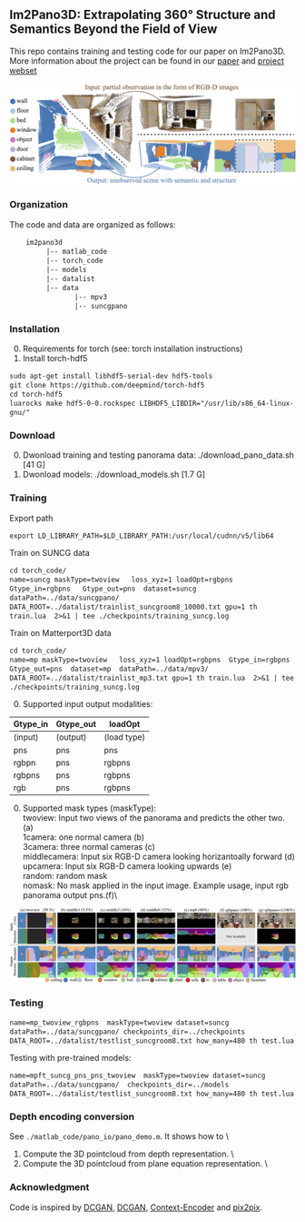 
## Im2Pano3D: Extrapolating 360° Structure and Semantics Beyond the Field of View

This repo contains training and testing code for our paper on Im2Pano3D.
More information about the project can be found in our [paper](https://arxiv.org/pdf/1712.04569.pdf) and [project webset](http://im2pano3d.cs.princeton.edu/)

![teaser](image/teaser.jpg)

### Organization
The code and data are organized as follows:
``` shell
    im2pano3d
         |-- matlab_code
         |-- torch_code
         |-- models
         |-- datalist
         |-- data
                |-- mpv3  
                |-- suncgpano  
```
### Installation
0. Requirements for torch (see: torch installation instructions)
0. Install torch-hdf5

```
sudo apt-get install libhdf5-serial-dev hdf5-tools
git clone https://github.com/deepmind/torch-hdf5
cd torch-hdf5
luarocks make hdf5-0-0.rockspec LIBHDF5_LIBDIR="/usr/lib/x86_64-linux-gnu/"
```


### Download
0. Dwonload training and testing panorama data: ./download_pano_data.sh [41 G]
0. Dwonload models: ./download_models.sh [1.7 G]

### Training  

Export path

```
export LD_LIBRARY_PATH=$LD_LIBRARY_PATH:/usr/local/cudnn/v5/lib64
```

Train on SUNCG data

```
cd torch_code/
name=suncg maskType=twoview   loss_xyz=1 loadOpt=rgbpns  Gtype_in=rgbpns   Gtype_out=pns  dataset=suncg  dataPath=../data/suncgpano/ DATA_ROOT=../datalist/trainlist_suncgroom8_10000.txt gpu=1 th train.lua  2>&1 | tee ./checkpoints/training_suncg.log
```

Train on Matterport3D data

```
cd torch_code/
name=mp maskType=twoview   loss_xyz=1 loadOpt=rgbpns  Gtype_in=rgbpns   Gtype_out=pns  dataset=mp  dataPath=../data/mpv3/  DATA_ROOT=../datalist/trainlist_mp3.txt gpu=1 th train.lua  2>&1 | tee ./checkpoints/training_suncg.log
```

0. Supported input output modalities:

|Gtype_in| Gtype_out | loadOpt   |
|--- | --- | ---|
|(input)   | (output)    | (load type) |
|pns     | pns       | pns       |
|rgbpn   | pns       | rgbpns    |
|rgbpns  | pns       | rgbpns    |
|rgb     | pns       | rgbpns    |

0. Supported mask types (maskType):\
twoview: Input two views of the panorama and predicts the other two. (a)\
1camera: one normal camera (b)\
3camera: three normal cameras (c)\
middlecamera: Input six RGB-D camera looking horizantoally forward (d)\
upcamera: Input six RGB-D camera looking upwards (e) \
random: random mask \
nomask: No mask applied in the input image. Example usage, input rgb panorama output pns.(f)\

![camera_config_image](image/camera_config_image.jpg)

### Testing 

```
name=mp_twoview_rgbpns  maskType=twoview dataset=suncg dataPath=../data/suncgpano/ checkpoints_dir=../checkpoints  DATA_ROOT=../datalist/testlist_suncgroom8.txt how_many=480 th test.lua
```

Testing with pre-trained models:

```
name=mpft_suncg_pns_pns_twoview  maskType=twoview dataset=suncg dataPath=../data/suncgpano/  checkpoints_dir=../models DATA_ROOT=../datalist/testlist_suncgroom8.txt how_many=480 th test.lua
```

### Depth encoding conversion
See `./matlab_code/pano_io/pano_demo.m`.  It shows how to \
1) Compute the 3D pointcloud from depth representation. \
2) Compute the 3D pointcloud from plane equation representation. \



### Acknowledgment
Code is inspired by [DCGAN](https://github.com/soumith/dcgan.torch), [DCGAN](https://github.com/soumith/dcgan.torch),  [Context-Encoder](https://github.com/pathak22/context-encoder) and [pix2pix](https://github.com/phillipi/pix2pix).





